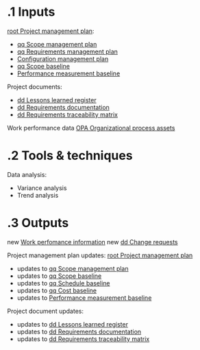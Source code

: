 # .1 Inputs
[root Project management plan](../Project%20Management%20Plans/root%20Project%20management%20plan.md):
* [qq Scope management plan](../Project%20Management%20Plans/qq%20Scope%20management%20plan.md)
* [qq Requirements management plan](../Project%20Management%20Plans/qq%20Requirements%20management%20plan.md)
* [Configuration management plan](../Project%20Management%20Plans/Additional%20components/Configuration%20management%20plan.md)
* [qq Scope baseline](../Project%20Management%20Plans/qq%20Scope%20baseline.md)
* [Performance measurement baseline](../Project%20Management%20Plans/Additional%20components/Performance%20measurement%20baseline.md)

Project documents:
* [dd Lessons learned register](../Project%20Documents/dd%20Lessons%20learned%20register.md)
* [dd Requirements documentation](../Project%20Documents/dd%20Requirements%20documentation.md)
* [dd Requirements traceability matrix](../Project%20Documents/dd%20Requirements%20traceability%20matrix.md)

Work performance data
[OPA Organizational process assets](../OPA%20Organizational%20process%20assets.md)

# .2 Tools & techniques
Data analysis:
* Variance analysis
* Trend analysis

# .3 Outputs

new [Work perfomance information](../0meta_lost_and_found/Work%20perfomance%20information.md)
new [dd Change requests](../Project%20Documents/dd%20Change%20requests.md)

Project management plan updates: [root Project management plan](../Project%20Management%20Plans/root%20Project%20management%20plan.md)
* updates to [qq Scope management plan](../Project%20Management%20Plans/qq%20Scope%20management%20plan.md)
* updates to [qq Scope baseline](../Project%20Management%20Plans/qq%20Scope%20baseline.md)
* updates to [qq Schedule baseline](../Project%20Management%20Plans/qq%20Schedule%20baseline.md)
* updates to [qq Cost baseline](../Project%20Management%20Plans/qq%20Cost%20baseline.md)
* updates to [Performance measurement baseline](../Project%20Management%20Plans/Additional%20components/Performance%20measurement%20baseline.md)

Project document updates:
* updates to [dd Lessons learned register](../Project%20Documents/dd%20Lessons%20learned%20register.md)
* updates to [dd Requirements documentation](../Project%20Documents/dd%20Requirements%20documentation.md)
* updates to [dd Requirements traceability matrix](../Project%20Documents/dd%20Requirements%20traceability%20matrix.md)

